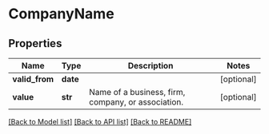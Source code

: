 # CompanyName

## Properties
Name | Type | Description | Notes
------------ | ------------- | ------------- | -------------
**valid_from** | **date** |  | [optional] 
**value** | **str** | Name of a business, firm, company, or association. | [optional] 

[[Back to Model list]](../README.md#documentation-for-models) [[Back to API list]](../README.md#documentation-for-api-endpoints) [[Back to README]](../README.md)


